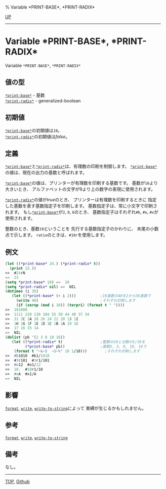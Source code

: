 % Variable \*PRINT-BASE\*, \*PRINT-RADIX\*

[UP](22.4.html)  

---

# Variable **\*PRINT-BASE\*, \*PRINT-RADIX\***


Variable `*PRINT-BASE*`, `*PRINT-RADIX*`


## 値の型

[`*print-base*`](22.4.print-base.html) - 基数  
[`*print-radix*`](22.4.print-base.html) - generalized-boolean


## 初期値

[`*print-base*`](22.4.print-base.html)の初期値は`10`。  
[`*print-radix*`](22.4.print-base.html)の初期値は*false*。


## 定義

[`*print-base*`](22.4.print-base.html)と[`*print-radix*`](22.4.print-base.html)は、有理数の印刷を制御します。
[`*print-base*`](22.4.print-base.html)の値は、現在の出力の基数と呼ばれます。


[`*print-base*`](22.4.print-base.html)の値は、プリンターが有理数を印刷する基数です。
基数が`10`より大きいとき、
アルファベットの文字が9より上の数字の表現に使用されます。

[`*print-radix*`](22.4.print-base.html)の値が*true*のとき、
プリンターは有理数を印刷するときに
指定した基数を表す基数指定子を印刷します。
基数指定子は、常に小文字で印刷されます。
もし[`*print-base*`](22.4.print-base.html)が`2`, `8`, `6`のとき、
基数指定子はそれぞれ`#b`, `#o`, `#x`が使用されます。

整数のとき、基数`10`ということを
先行する基数指定子のかわりに、
末尾の小数点で示します。
`ratio`のときは、`#10r`を使用します。


## 例文

```lisp
(let ((*print-base* 24.) (*print-radix* t))
  (print 23.))
>>  #24rN
=>  23
(setq *print-base* 10) =>  10
(setq *print-radix* nil) =>  NIL
(dotimes (i 35)
   (let ((*print-base* (+ i 2)))           ;10進数の40を2から36進数で
     (write 40)                            ;それぞれ印刷します
     (if (zerop (mod i 10)) (terpri) (format t " "))))
>>  101000
>>  1111 220 130 104 55 50 44 40 37 34
>>  31 2C 2A 28 26 24 22 20 1J 1I
>>  1H 1G 1F 1E 1D 1C 1B 1A 19 18
>>  17 16 15 14
=>  NIL
(dolist (pb '(2 3 8 10 16))
   (let ((*print-radix* t)                 ;整数の10と分数の1/10を
         (*print-base* pb))                ;基数2, 3, 8, 10, 16で
    (format t "~&~S  ~S~%" 10 1/10)))        ;それぞれ印刷します
>>  #b1010  #b1/1010
>>  #3r101  #3r1/101
>>  #o12  #o1/12
>>  10.  #10r1/10
>>  #xA  #x1/A
=>  NIL
```


## 影響

[`format`](22.4.format.html), [`write`](22.4.write.html), [`write-to-string`](22.4.write-to-string.html)によって
束縛が生じるかもしれません。


## 参考

[`format`](22.4.format.html),
[`write`](22.4.write.html),
[`write-to-string`](22.4.write-to-string.html)


## 備考

なし。


---
[TOP](index.html),  [Github](https://github.com/nptcl/npt-japanese)

